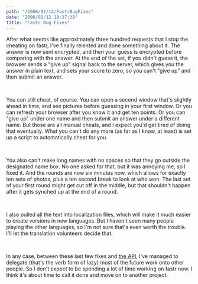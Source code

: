 ```yaml
---
path: "/2006/02/12/FastrBugFixes" 
date: "2006/02/12 19:37:39" 
title: "Fastr Bug Fixes" 
---
```

<p>After what seems like approximately three hundred requests that I stop the cheating on fastr, I've finally relented and done something about it. The answer is now sent encrypted, and then your guess is encrypted before comparing with the answer. At the end of the set, if you didn't guess it, the browser sends a "give up" signal back to the server, which gives you the answer in plain text, and sets your score to zero, so you can't "give up" and then submit an answer.</p><br><p>You can still cheat, of course. You can open a second window that's slightly ahead in time, and see pictures before guessing in your first window. Or you can refresh your browser after you know it and get ten points. Or you can "give up" under one name and then submit an answer under a different name. But those are all manual cheats, and I expect you'd get tired of doing that eventually. What you can't do any more (as far as I know, at least) is set up a script to automatically cheat for you.</p><br><p>You also can't make long names with no spaces so that they go outside the designated name box. No one asked for that, but it was annoying me, so I fixed it. And the rounds are now six minutes now, which allows for exactly ten sets of photos, plus a ten second break to look at who won. The last set of your first round might get cut off in the middle, but that shouldn't happen after it gets synched up at the end of a round.</p><br><p>I also pulled all the text into localization files, which will make it much easier to create versions in new languages. But I haven't seen many people playing the other languages, so I'm not sure that's even worth the trouble. I'll let the translation volunteers decide that.</p><br><p>In any case, between these last few fixes and <a href="http://typewriting.org/2006/02/08/Fastr_API/">the API</a>, I've managed to delegate (that's the verb form of lazy) most of the future work onto other people. So I don't expect to be spending a lot of time working on fastr now. I think it's about time to call it done and move on to another project.</p>